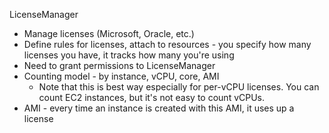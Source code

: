 LicenseManager
- Manage licenses (Microsoft, Oracle, etc.)
- Define rules for licenses, attach to resources - you specify how many licenses you have, it tracks how many you're using
- Need to grant permissions to LicenseManager
- Counting model - by instance, vCPU, core, AMI
  - Note that this is best way especially for per-vCPU licenses. You can count EC2 instances, but it's not easy to count vCPUs.
- AMI - every time an instance is created with this AMI, it uses up a license
